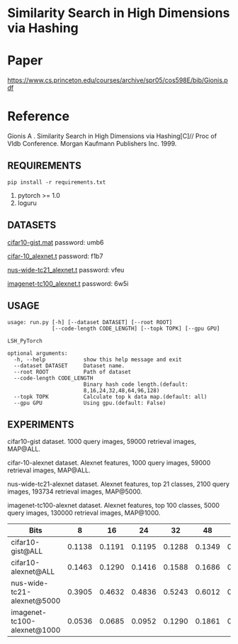 # Similarity Search in High Dimensions via Hashing

# Paper
https://www.cs.princeton.edu/courses/archive/spr05/cos598E/bib/Gionis.pdf

# Reference
Gionis A . Similarity Search in High Dimensions via Hashing[C]// Proc of Vldb Conference. Morgan Kaufmann Publishers Inc. 1999.

## REQUIREMENTS
`pip install -r requirements.txt`

1. pytorch >= 1.0
2. loguru

## DATASETS
[cifar10-gist.mat](https://pan.baidu.com/s/1qE9KiAOTNs5ORn_WoDDwUg) password: umb6

[cifar-10_alexnet.t](https://pan.baidu.com/s/1ciJIYGCfS3m0marQvatNjQ) password: f1b7

[nus-wide-tc21_alexnet.t](https://pan.baidu.com/s/1YglFwoxB-3j7xTEyAc8ykw) password: vfeu

[imagenet-tc100_alexnet.t](https://pan.baidu.com/s/1ayv4wdtCOzEDsJy01SjRew) password: 6w5i

## USAGE
```
usage: run.py [-h] [--dataset DATASET] [--root ROOT]
              [--code-length CODE_LENGTH] [--topk TOPK] [--gpu GPU]

LSH_PyTorch

optional arguments:
  -h, --help            show this help message and exit
  --dataset DATASET     Dataset name.
  --root ROOT           Path of dataset
  --code-length CODE_LENGTH
                        Binary hash code length.(default:
                        8,16,24,32,48,64,96,128)
  --topk TOPK           Calculate top k data map.(default: all)
  --gpu GPU             Using gpu.(default: False)
```

## EXPERIMENTS
cifar10-gist dataset. 1000 query images, 59000 retrieval images, MAP@ALL.

cifar-10-alexnet dataset. Alexnet features, 1000 query images, 59000 retrieval images, MAP@ALL.

nus-wide-tc21-alexnet dataset. Alexnet features, top 21 classes, 2100 query images, 193734 retrieval images, MAP@5000.

imagenet-tc100-alexnet dataset. Alexnet features, top 100 classes, 5000 query images, 130000 retrieval images, MAP@1000.


   Bits     | 8 | 16 | 24 | 32 | 48 | 64 | 96 | 128 
   ---        |   ---  |   ---   |   ---   |   ---   |   ---   |   ---   |   ---   |   ---   
  cifar10-gist@ALL  | 0.1138 | 0.1191  | 0.1195  | 0.1288  | 0.1349  | 0.1436  | 0.1536  | 0.1521
  cifar10-alexnet@ALL | 0.1463 | 0.1290 | 0.1416 | 0.1588 | 0.1686 | 0.1757 | 0.1860 | 0.2121
  nus-wide-tc21-alexnet@5000 | 0.3905 | 0.4632 | 0.4836 | 0.5243 | 0.6012 | 0.6051 | 0.6513 | 0.6921
  imagenet-tc100-alexnet@1000 | 0.0536 | 0.0685 | 0.0952 | 0.1290 | 0.1861 | 0.2326 | 0.2909 | 0.3410
